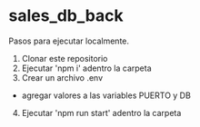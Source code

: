 # sales_db_back

Pasos para ejecutar localmente.

1) Clonar este repositorio
2) Ejecutar 'npm i' adentro la carpeta
3) Crear un archivo .env
  - agregar valores a las variables PUERTO y DB
4) Ejecutar 'npm run start' adentro la carpeta
